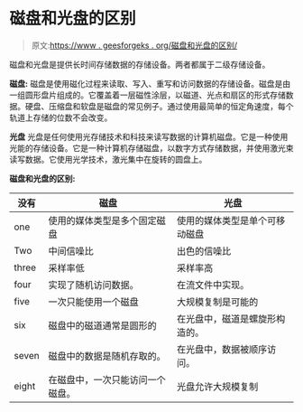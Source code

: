 # 磁盘和光盘的区别

> 原文:[https://www . geesforgeks . org/磁盘和光盘的区别/](https://www.geeksforgeeks.org/difference-between-magnetic-disk-and-optical-disk/)

磁盘和光盘是提供长时间存储数据的存储设备。两者都属于二级存储设备。

**磁盘:**
磁盘是使用磁化过程来读取、写入、重写和访问数据的存储设备。磁盘是由一组圆形盘片组成的。它覆盖着一层磁性涂层，以磁道、光点和扇区的形式存储数据。硬盘、压缩盘和软盘是磁盘的常见例子。通过使用最简单的恒定角速度，每个轨道上存储的位数不会改变。

**光盘**
光盘是任何使用光存储技术和科技来读写数据的计算机磁盘。它是一种使用光能的存储设备。它是一种计算机存储磁盘，以数字方式存储数据，并使用激光束读写数据。它使用光学技术，激光集中在旋转的圆盘上。

**磁盘和光盘的区别:**

<center>

| 没有 | 磁盘 | 光盘 |
| --- | --- | --- |
| one | 使用的媒体类型是多个固定磁盘 | 使用的媒体类型是单个可移动磁盘 |
| Two | 中间信噪比 | 出色的信噪比 |
| three | 采样率低 | 采样率高 |
| four | 实现了随机访问数据。 | 在流文件中实现。 |
| five | 一次只能使用一个磁盘 | 大规模复制是可能的 |
| six | 磁盘中的磁道通常是圆形的 | 在光盘中，磁道是螺旋形构造的。 |
| seven | 磁盘中的数据是随机存取的。 | 在光盘中，数据被顺序访问。 |
| eight | 在磁盘中，一次只能访问一个磁盘。 | 光盘允许大规模复制 |

</center>